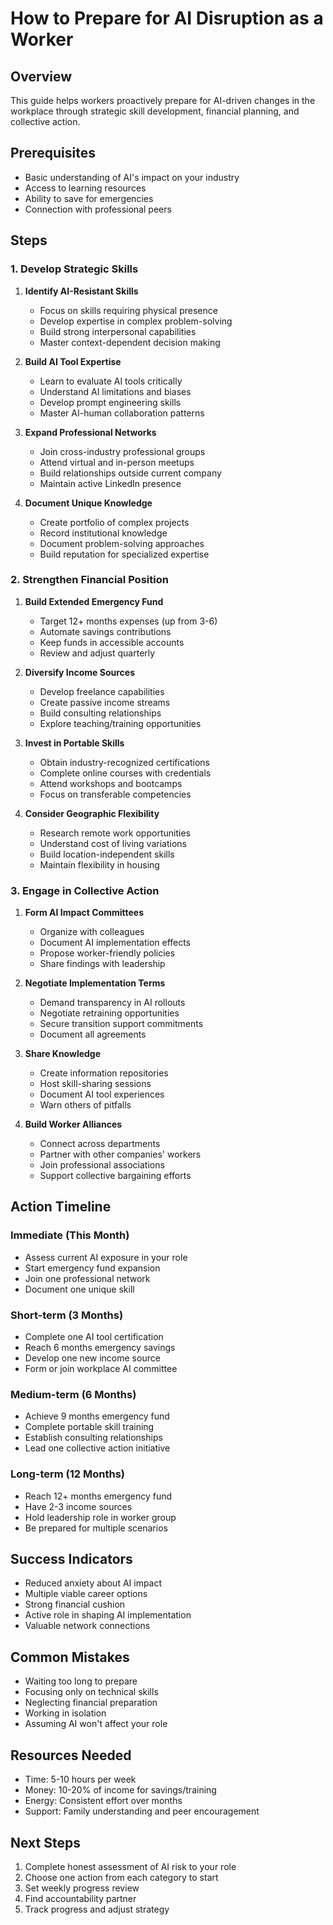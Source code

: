 # How to Prepare for AI Disruption as a Worker

## Overview

This guide helps workers proactively prepare for AI-driven changes in the workplace through strategic skill development, financial planning, and collective action.

## Prerequisites

- Basic understanding of AI's impact on your industry
- Access to learning resources
- Ability to save for emergencies
- Connection with professional peers

## Steps

### 1. Develop Strategic Skills

1. **Identify AI-Resistant Skills**
   - Focus on skills requiring physical presence
   - Develop expertise in complex problem-solving
   - Build strong interpersonal capabilities
   - Master context-dependent decision making

2. **Build AI Tool Expertise**
   - Learn to evaluate AI tools critically
   - Understand AI limitations and biases
   - Develop prompt engineering skills
   - Master AI-human collaboration patterns

3. **Expand Professional Networks**
   - Join cross-industry professional groups
   - Attend virtual and in-person meetups
   - Build relationships outside current company
   - Maintain active LinkedIn presence

4. **Document Unique Knowledge**
   - Create portfolio of complex projects
   - Record institutional knowledge
   - Document problem-solving approaches
   - Build reputation for specialized expertise

### 2. Strengthen Financial Position

1. **Build Extended Emergency Fund**
   - Target 12+ months expenses (up from 3-6)
   - Automate savings contributions
   - Keep funds in accessible accounts
   - Review and adjust quarterly

2. **Diversify Income Sources**
   - Develop freelance capabilities
   - Create passive income streams
   - Build consulting relationships
   - Explore teaching/training opportunities

3. **Invest in Portable Skills**
   - Obtain industry-recognized certifications
   - Complete online courses with credentials
   - Attend workshops and bootcamps
   - Focus on transferable competencies

4. **Consider Geographic Flexibility**
   - Research remote work opportunities
   - Understand cost of living variations
   - Build location-independent skills
   - Maintain flexibility in housing

### 3. Engage in Collective Action

1. **Form AI Impact Committees**
   - Organize with colleagues
   - Document AI implementation effects
   - Propose worker-friendly policies
   - Share findings with leadership

2. **Negotiate Implementation Terms**
   - Demand transparency in AI rollouts
   - Negotiate retraining opportunities
   - Secure transition support commitments
   - Document all agreements

3. **Share Knowledge**
   - Create information repositories
   - Host skill-sharing sessions
   - Document AI tool experiences
   - Warn others of pitfalls

4. **Build Worker Alliances**
   - Connect across departments
   - Partner with other companies' workers
   - Join professional associations
   - Support collective bargaining efforts

## Action Timeline

### Immediate (This Month)

- Assess current AI exposure in your role
- Start emergency fund expansion
- Join one professional network
- Document one unique skill

### Short-term (3 Months)

- Complete one AI tool certification
- Reach 6 months emergency savings
- Develop one new income source
- Form or join workplace AI committee

### Medium-term (6 Months)

- Achieve 9 months emergency fund
- Complete portable skill training
- Establish consulting relationships
- Lead one collective action initiative

### Long-term (12 Months)

- Reach 12+ months emergency fund
- Have 2-3 income sources
- Hold leadership role in worker group
- Be prepared for multiple scenarios

## Success Indicators

- Reduced anxiety about AI impact
- Multiple viable career options
- Strong financial cushion
- Active role in shaping AI implementation
- Valuable network connections

## Common Mistakes

- Waiting too long to prepare
- Focusing only on technical skills
- Neglecting financial preparation
- Working in isolation
- Assuming AI won't affect your role

## Resources Needed

- Time: 5-10 hours per week
- Money: 10-20% of income for savings/training
- Energy: Consistent effort over months
- Support: Family understanding and peer encouragement

## Next Steps

1. Complete honest assessment of AI risk to your role
2. Choose one action from each category to start
3. Set weekly progress review
4. Find accountability partner
5. Track progress and adjust strategy
